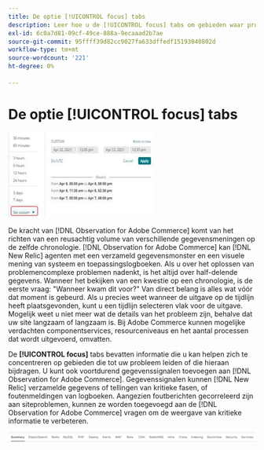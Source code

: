 ```yaml
---
title: De optie [!UICONTROL focus] tabs
description: Leer hoe u de [!UICONTROL focus] tabs om gebieden waar problemen optreden te observeren.
exl-id: 6c0a7d81-09cf-49ce-888a-9ecaaad2b7ae
source-git-commit: 95ffff39d82cc9027fa633dffedf15193040802d
workflow-type: tm+mt
source-wordcount: '221'
ht-degree: 0%

---
```


# De optie [!UICONTROL focus] tabs

![Focustabs kiezen](../../assets/tools/observation-for-adobe-commerce/choosing-the-focus-tabs-1.jpg)

De kracht van [!DNL Observation for Adobe Commerce] komt van het richten van een reusachtig volume van verschillende gegevensmeningen op de zelfde chronologie. [!DNL Observation for Adobe Commerce] kan [!DNL New Relic] agenten met een verzameld gegevensmonster en een visuele mening van systeem en toepassingslogboeken. Als u over het oplossen van problemencomplexe problemen nadenkt, is het altijd over half-delende gegevens. Wanneer het bekijken van een kwestie op een chronologie, is de eerste vraag: &quot;Wanneer kwam dit voor?&quot; Van direct belang is alles wat vóór dat moment is gebeurd. Als u precies weet wanneer de uitgave op de tijdlijn heeft plaatsgevonden, kunt u een tijdlijn selecteren vlak voor de uitgave. Mogelijk weet u niet meer wat de details van het probleem zijn, behalve dat uw site langzaam of langzaam is. Bij Adobe Commerce kunnen mogelijke verdachten componentservices, resourceniveaus en het aantal processen dat wordt uitgevoerd, omvatten.

De **[!UICONTROL focus]** tabs bevatten informatie die u kan helpen zich te concentreren op gebieden die tot uw probleem leiden of die hieraan bijdragen. U kunt ook voortdurend gegevenssignalen toevoegen aan [!DNL Observation for Adobe Commerce]. Gegevenssignalen kunnen [!DNL New Relic] verzamelde gegevens of tellingen van kritieke fasen, of foutenmeldingen van logboeken. Aangezien foutberichten gecorreleerd zijn aan siteproblemen, kunnen ze worden toegevoegd aan de [!DNL Observation for Adobe Commerce] vragen om de weergave van kritieke informatie te verbeteren.

![Focustabs kiezen](../../assets/tools/observation-for-adobe-commerce/choosing-the-focus-tabs-2.jpeg)
